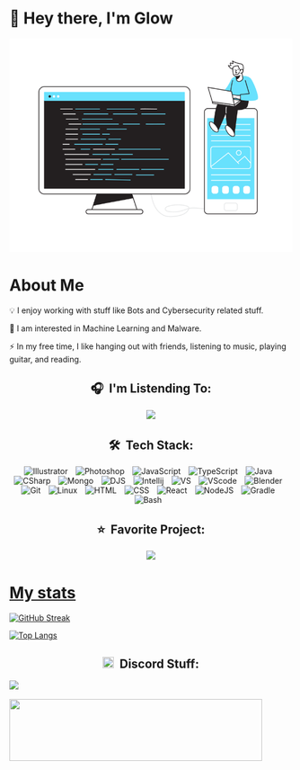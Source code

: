 # 👋 Hey there, I'm Glow

<div align="center">

[![img](bannerThing.svg)](#)

</div>

# About Me

💡 I enjoy working with stuff like Bots and Cybersecurity related stuff.

🌱 I am interested in Machine Learning and Malware.

⚡ In my free time, I like hanging out with friends, listening to music, playing guitar, and reading.


<h2 align="center">🎧 &nbsp;I'm Listending To:</h2>

<p align="center">  
  <img src="https://spotify-github-profile.vercel.app/api/view?uid=31u2xq19lm4uq2r3hm8lq19n8&cover_image=true&theme=compact&show_offline=false&background_color=121212"/>
</p>


<h2 align="center">🛠 &nbsp;Tech Stack:</h2>

<p align="center">
<img alt="Illustrator" width="45px" style="padding-right:10px;" src="https://cdn.jsdelivr.net/gh/devicons/devicon/icons/illustrator/illustrator-plain.svg" />
<img alt="Photoshop" width="45px" style="padding-right:10px;" src="https://cdn.jsdelivr.net/gh/devicons/devicon/icons/photoshop/photoshop-plain.svg" />
<img alt="JavaScript" width="45px" style="padding-right:10px;" src="https://cdn.jsdelivr.net/gh/devicons/devicon/icons/javascript/javascript-original.svg" />
<img alt="TypeScript" width="45px" style="padding-right:10px;" src="https://cdn.jsdelivr.net/gh/devicons/devicon/icons/typescript/typescript-original.svg" />
<img alt="Java" width="45px" style="padding-right:10px;" src="https://cdn.jsdelivr.net/gh/devicons/devicon/icons/java/java-original.svg"/>
<img alt="CSharp" width="45px" style="padding-right:10px;" src="https://cdn.jsdelivr.net/gh/devicons/devicon/icons/csharp/csharp-original.svg" />
<img alt="Mongo" width="45px" style="padding-right:10px;" src="https://cdn.jsdelivr.net/gh/devicons/devicon/icons/mongodb/mongodb-original.svg" />
<img alt="DJS" width="45px" style="padding-right:10px;" src="https://cdn.jsdelivr.net/gh/devicons/devicon/icons/discordjs/discordjs-original.svg" />
<img alt="Intellij" width="45px" style="padding-right:10px;" src="https://cdn.jsdelivr.net/gh/devicons/devicon/icons/intellij/intellij-original.svg" />
<img alt="VS" width="45px" style="padding-right:10px;" src="https://cdn.jsdelivr.net/gh/devicons/devicon/icons/visualstudio/visualstudio-plain.svg" />
<img alt="VScode" width="45px" style="padding-right:10px;" src="https://cdn.jsdelivr.net/gh/devicons/devicon/icons/vscode/vscode-original.svg" />
<img alt="Blender" width="45px" style="padding-right:10px;" src="https://cdn.jsdelivr.net/gh/devicons/devicon/icons/blender/blender-original.svg" />
<img alt="Git" width="45px" style="padding-right:10px;" src="https://cdn.jsdelivr.net/gh/devicons/devicon/icons/git/git-original.svg" /> 
<img alt="Linux" width="45px" style="padding-right:10px;" src="https://cdn.jsdelivr.net/gh/devicons/devicon/icons/linux/linux-original.svg" /> 
<img alt="HTML" width="45px" style="padding-right:10px;" src="https://cdn.jsdelivr.net/gh/devicons/devicon/icons/html5/html5-plain.svg" /> 
<img alt="CSS" width="45px" style="padding-right:10px;" src="https://cdn.jsdelivr.net/gh/devicons/devicon/icons/css3/css3-plain.svg" /> 
<img alt="React" width="45px" style="padding-right:10px;" src="https://cdn.jsdelivr.net/gh/devicons/devicon/icons/react/react-original.svg" /> 
<img alt="NodeJS" width="45px" style="padding-right:10px;" src="https://cdn.jsdelivr.net/gh/devicons/devicon/icons/nodejs/nodejs-original.svg" />  
<img alt="Gradle" width="45px" style="padding-right:10px;" src="https://cdn.jsdelivr.net/gh/devicons/devicon/icons/gradle/gradle-plain.svg" /> 
<img alt="Bash" width="45px" style="padding-right:10px;" src="https://cdn.jsdelivr.net/gh/devicons/devicon/icons/bash/bash-original.svg" /> 
</p>

<!-- 
<p align="center">
  <img src="https://skillicons.dev/icons?i=au,blender,bootstrap,cs,cloudflare,css,discord,bots,git,github,githubactions,html,idea&perline=13"/>
  <img src="https://skillicons.dev/icons?i=ai,java,js,kotlin,linux,mongodb,nodejs,ps,raspberrypi,react,visualstudio,vscode&perline=13"/>
</p>
 -->

<h2 align="center">⭐ &nbsp;Favorite Project:</h2>

<p align="center">  
  <a href="https://github.com/Glowstudent777/YouVersion-API"><img src="https://github-readme-stats-glowstudent.vercel.app/api/pin/?username=glowstudent777&repo=YouVersion-API&show_owner=true"/>
</p>
  

# My stats

[![GitHub Streak](http://github-readme-streak-stats.herokuapp.com?user=Glowstudent777)](https://git.io/streak-stats)

[![Top Langs](https://github-readme-stats-glowstudent.vercel.app/api/top-langs/?username=Glowstudent777&layout=compact&langs_count=8)](https://github.com/anuraghazra/github-readme-stats)


<h2 align="center"><img src="https://discord.com/assets/3437c10597c1526c3dbd98c737c2bcae.svg" width="20" height="20"/> &nbsp;Discord Stuff:</h2>

<a href="https://discord.com/users/557691883518951435"><img src="https://lanyard.cnrad.dev/api/557691883518951435"/></a>

<a href="https://inv.wtf/glow"><img src="https://inv.wtf/widget/glow" width="450" height="110"/></a>
